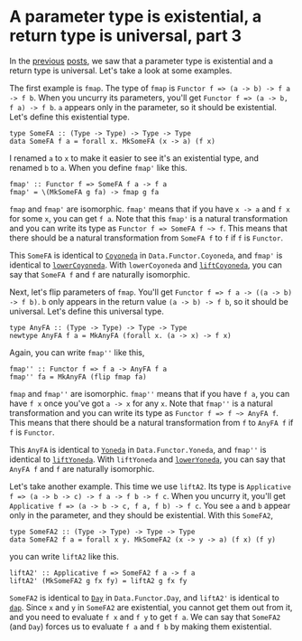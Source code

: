 # A parameter type is existential, a return type is universal, part 3

In the [previous](./existential_universal1.html) [posts](./existential_universal2.html), we saw that a parameter type is existential and a return type is universal. Let's take a look at some examples.

The first example is `fmap`. The type of `fmap` is `Functor f => (a -> b) -> f a -> f b`. When you uncurry its parameters, you'll get `Functor f => (a -> b, f a) -> f b`. `a` appears only in the parameter, so it should be existential. Let's define this existential type.

```
type SomeFA :: (Type -> Type) -> Type -> Type
data SomeFA f a = forall x. MkSomeFA (x -> a) (f x)
```

I renamed `a` to `x` to make it easier to see it's an existential type, and renamed `b` to `a`. When you define `fmap'` like this.

```
fmap' :: Functor f => SomeFA f a -> f a
fmap' = \(MkSomeFA g fa) -> fmap g fa
```

`fmap` and `fmap'` are isomorphic. `fmap'` means that if you have `x -> a` and `f x` for some `x`, you can get `f a`.  Note that this `fmap'` is a natural transformation and you can write its type as `Functor f => SomeFA f ~> f`. This means that there should be a natural transformation from `SomeFA f` to `f` if `f` is `Functor`.

This `SomeFA` is identical to [`Coyoneda`](https://hackage.haskell.org/package/kan-extensions-5.2.6/docs/Data-Functor-Coyoneda.html#t:Coyoneda) in `Data.Functor.Coyoneda`, and `fmap'` is identical to [`lowerCoyoneda`](https://hackage.haskell.org/package/kan-extensions-5.2.6/docs/Data-Functor-Coyoneda.html#v:lowerCoyoneda). With `lowerCoyoneda` and [`liftCoyoneda`](https://hackage.haskell.org/package/kan-extensions-5.2.6/docs/Data-Functor-Coyoneda.html#v:liftCoyoneda), you can say that `SomeFA f` and `f` are naturally isomorphic.

Next, let's flip parameters of `fmap`. You'll get `Functor f => f a -> ((a -> b) -> f b)`. `b` only appears in the return value `(a -> b) -> f b`, so it should be universal. Let's define this universal type.

```
type AnyFA :: (Type -> Type) -> Type -> Type
newtype AnyFA f a = MkAnyFA (forall x. (a -> x) -> f x)
```

Again, you can write `fmap''` like this,

```
fmap'' :: Functor f => f a -> AnyFA f a
fmap'' fa = MkAnyFA (flip fmap fa)
```

`fmap` and `fmap''` are isomorphic. `fmap''` means that if you have `f a`, you can have `f x` once you've got `a -> x` for any `x`. Note that `fmap''` is a natural transformation and you can write its type as `Functor f => f ~> AnyFA f`. This means that there should be a natural transformation from `f` to `AnyFA f` if `f` is `Functor`.

This `AnyFA` is identical to [`Yoneda`](https://hackage.haskell.org/package/kan-extensions-5.2.6/docs/Data-Functor-Yoneda.html#t:Yoneda) in `Data.Functor.Yoneda`, and `fmap''` is identical to [`liftYoneda`](https://hackage.haskell.org/package/kan-extensions-5.2.6/docs/Data-Functor-Yoneda.html#v:liftYoneda). With `liftYoneda` and [`lowerYoneda`](https://hackage.haskell.org/package/kan-extensions-5.2.6/docs/Data-Functor-Yoneda.html#v:lowerYoneda), you can say that `AnyFA f` and `f` are naturally isomorphic.

Let's take another example. This time we use `liftA2`. Its type is `Applicative f => (a -> b -> c) -> f a -> f b -> f c`. When you uncurry it, you'll get `Applicative f => (a -> b -> c, f a, f b) -> f c`. You see `a` and `b` appear only in the parameter, and they should be existential. With this `SomeFA2`,

```
type SomeFA2 :: (Type -> Type) -> Type -> Type
data SomeFA2 f a = forall x y. MkSomeFA2 (x -> y -> a) (f x) (f y)
```

you can write `liftA2` like this.

```
liftA2' :: Applicative f => SomeFA2 f a -> f a
liftA2' (MkSomeFA2 g fx fy) = liftA2 g fx fy
```

`SomeFA2` is identical to [`Day`](https://hackage.haskell.org/package/kan-extensions-5.2.6/docs/Data-Functor-Day.html#t:Day) in `Data.Functor.Day`, and `liftA2'` is identical to [`dap`](https://hackage.haskell.org/package/kan-extensions-5.2.6/docs/Data-Functor-Day.html#v:dap). Since `x` and `y` in `SomeFA2` are existential, you cannot get them out from it, and you need to evaluate `f x` and `f y` to get `f a`. We can say that `SomeFA2` (and `Day`) forces us to evaluate `f a` and `f b` by making them existential.

